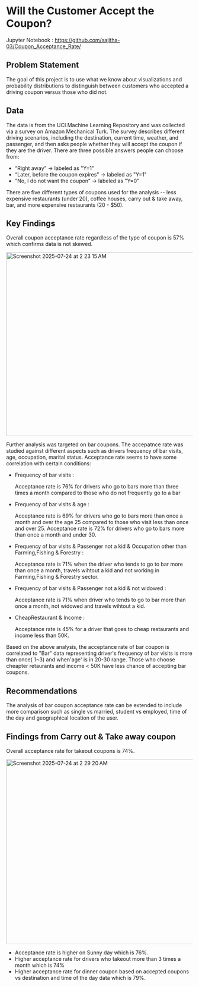 # Will the Customer Accept the Coupon?

Jupyter Notebook : https://github.com/sajitha-03/Coupon_Acceptance_Rate/

## Problem Statement
The goal of this project is to use what we know about visualizations and probability distributions to distinguish between customers who accepted a driving coupon versus those who did not.

## Data
The data is from the UCI Machine Learning Repository and was collected via a survey on Amazon Mechanical Turk. The survey describes different driving scenarios, including the destination, current time, weather, and passenger, and then asks people whether they will accept the coupon if they are the driver. There are three possible answers people can choose from:

- “Right away” -> labeled as "Y=1"
- “Later, before the coupon expires” -> labeled as "Y=1"
- “No, I do not want the coupon” -> labeled as "Y=0"

There are five different types of coupons used for the analysis -- less expensive restaurants (under 20), coffee houses, carry out & take away, bar, and more expensive restaurants (20 - $50).

## Key Findings
Overall coupon acceptance rate regardless of the type of coupon is 57% which confirms data is not skewed.

<img width="620" height="495" alt="Screenshot 2025-07-24 at 2 23 15 AM" src="https://github.com/user-attachments/assets/9ea5f13f-fdad-478c-b38d-4e4da6cee1e4" />

Further analysis was targeted on bar coupons. The accepatnce rate was studied against different aspects such as drivers frequency of bar visits, age, occupation, marital status. Acceptance rate seems to have some correlation with certain conditions:

- Frequency of bar visits :

  Acceptance rate is 76% for drivers who go to bars more than three times a month compared to those who do not frequently go to a bar
 
- Frequency of bar visits & age : 

  Acceptance rate is 69% for drivers who go to bars more than once a month and over the age 25 compared to those who visit less than once and over 25.
  Acceptance rate is 72% for drivers who go to bars more than once a month and under 30.
  
- Frequency of bar visits & Passenger not a kid & Occupation other than Farming,Fishing & Forestry :

  Acceptance rate is 71% when the driver who tends to go to bar more than once a month, travels wihtout a kid and not working in Farming,Fishing & Forestry sector.

- Frequency of bar visits & Passenger not a kid & not widowed :

  Acceptance rate is 71% when driver who tends to go to bar more than once a month, not widowed and travels wihtout a kid.

- CheapRestaurant & Income : 

  Acceptance rate is 45% for a driver that goes to cheap restaurants and income less than 50K.

Based on the above analysis, the acceptance rate of bar coupon is correlated to "Bar" data representing driver's frequency of bar visits is more than once( 1~3) and when'age' is in 20-30 range.
Those who choose cheapter retaurants and income < 50K have less chance of accepting bar coupons.
  
  
## Recommendations

The analysis of bar coupon acceptance rate can be extended to include more comparison such as single vs married, student vs employed, time of the day and geographical location of the user. 

## Findings from Carry out & Take away coupon

Overall acceptance rate for takeout coupons is 74%.

<img width="645" height="498" alt="Screenshot 2025-07-24 at 2 29 20 AM" src="https://github.com/user-attachments/assets/4cecef92-f89d-4c84-b5bb-8ee3ebeadcbc" />

- Acceptance rate is higher on Sunny day which is 76%.
- Higher acceptance rate for drivers who takeout more than 3 times a month which is 74%
- Higher acceptance rate for dinner coupon based on accepted coupons vs destination and time of the day data which is 79%.
